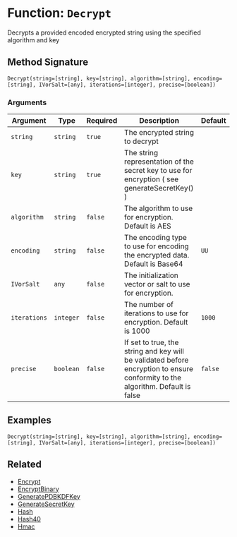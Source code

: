 [comment]: # (Note: This documentation is generated dynamically in the build process.  To modify the contents, change the javadoc on the _invoke method of the BIF class)

# Function: `Decrypt`

Decrypts a provided encoded encrypted string using the specified algorithm and key

## Method Signature

```
Decrypt(string=[string], key=[string], algorithm=[string], encoding=[string], IVorSalt=[any], iterations=[integer], precise=[boolean])
```

### Arguments


| Argument | Type | Required | Description | Default |
|----------|------|----------|-------------|---------|
| `string` | `string` | `true` | The encrypted string to decrypt |  |
| `key` | `string` | `true` | The string representation of the secret key to use for encryption ( see generateSecretKey() ) |  |
| `algorithm` | `string` | `false` | The algorithm to use for encryption. Default is AES |  |
| `encoding` | `string` | `false` | The encoding type to use for encoding the encrypted data. Default is Base64 | `UU` |
| `IVorSalt` | `any` | `false` | The initialization vector or salt to use for encryption. |  |
| `iterations` | `integer` | `false` | The number of iterations to use for encryption. Default is 1000 | `1000` |
| `precise` | `boolean` | `false` | If set to true, the string and key will be validated before encryption to ensure conformity to the algorithm. Default is false | `false` |

## Examples

```
Decrypt(string=[string], key=[string], algorithm=[string], encoding=[string], IVorSalt=[any], iterations=[integer], precise=[boolean])
```

## Related

  * [Encrypt](./Encrypt.md)
  * [EncryptBinary](./EncryptBinary.md)
  * [GeneratePDBKDFKey](./GeneratePDBKDFKey.md)
  * [GenerateSecretKey](./GenerateSecretKey.md)
  * [Hash](./Hash.md)
  * [Hash40](./Hash40.md)
  * [Hmac](./Hmac.md)
